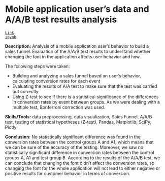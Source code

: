 # Mobile application user’s data and A/A/B test results analysis

<code>[Link ipynb](https://github.com/Yulia-Ivaniuk/Projects/blob/main/Mobile%20application%20user%E2%80%99s%20data%20and%20AAB%20test%20results%20analysis/AB%20test%20for%20mobile%20application.ipynb)</code>

**Description:**  Analysis of a mobile application user’s behavior to build a sales funnel. Evaluation of the A/A/B test results to understand whether changing the font in the application affects user behavior and how.

The following steps were taken:
-	Building and analyzing a sales funnel based on user’s behavior, calculating conversion rates for each event
-	Evaluating  the results of A/A test to make sure that the test was carried out correctly 
-	Using Z-test to see if there is a statistical significance of the differences in conversion rates by event between groups. As we were dealing with a multiple test, Bonferroni correction was used.

**Skills/Tools:** data preprocessing, data visualization, Sales Funnel, A/A/B test, testing of statistical hypotheses (Z-test), Pandas, Matplotlib, SciPy, Plotly

**Conclusion:**  No statistically significant difference was found in the conversion rates between the control groups A and A1, which means that we can be sure of the accuracy of the testing.  Moreover, we saw no statistically significant difference in conversion rates between the control groups A, A1 and test group B.  According to the results of the A/A/B test, we can conclude that changing the font didn’t affect the conversion rates, so changing the font for the whole  application will not lead to either negative or positive results for customer behavior in terms of conversion.


